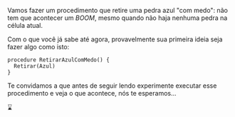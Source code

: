Vamos fazer um procedimento que retire uma pedra azul "com medo": não tem que acontecer um _BOOM_, mesmo quando não haja nenhuma pedra na célula atual.

Com o que você já sabe até agora, provavelmente sua primeira ideia seja fazer algo como isto:

``` gobstones
procedure RetirarAzulComMedo() {
  Retirar(Azul)
}

```

Te convidamos a que antes de seguir lendo experimente executar esse procedimento e veja o que acontece, nós te esperamos...

:hourglass:
